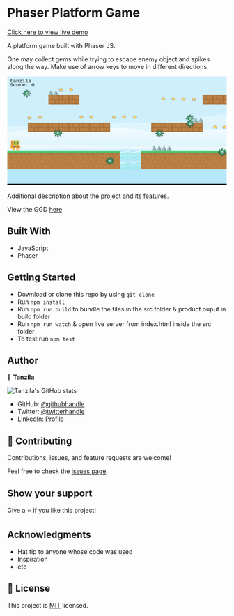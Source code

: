 # Phaser Platform Game

[Click here to view live demo](https://tanzila-abedin.github.io/super-runner/)

A platform game built with Phaser JS.

One may collect gems while trying to escape enemy object and spikes along the way. Make use of arrow keys to move in different directions.

![screenshot](./src/assets/superRunneSS.png)

Additional description about the project and its features.

View the GGD [here](GDD.md)

## Built With

- JavaScript
- Phaser

## Getting Started

- Download or clone this repo by using `git clone `
- Run `npm install`
- Run `npm run build` to bundle the files in the src folder & product ouput in build folder
- Run `npm run watch` & open live server from index.html inside the src folder
- To test run `npm test`

## Author

👤 **Tanzila**

![Tanzila's GitHub stats](https://github-readme-stats.vercel.app/api?username=tanzila-abedin&count_private=true&theme=dark&show_icons=true)

- GitHub: [@githubhandle](https://github.com/tanzila-abedin)
- Twitter: [@twitterhandle](https://twitter.com/TanzilaAbedin)
- LinkedIn: [Profile](https://www.linkedin.com/in/tanzila-abedin-331440b2/)

## 🤝 Contributing

Contributions, issues, and feature requests are welcome!

Feel free to check the [issues page](../../issues/).

## Show your support

Give a ⭐️ if you like this project!

## Acknowledgments

- Hat tip to anyone whose code was used
- Inspiration
- etc

## 📝 License

This project is [MIT](LICENSE) licensed.
